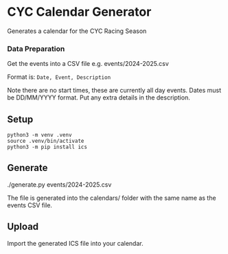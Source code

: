 # CYC Calendar Generator
Generates a calendar for the CYC Racing Season

### Data Preparation
Get the events into a CSV file e.g. events/2024-2025.csv

Format is:
`Date, Event, Description`

Note there are no start times, these are currently all day events. 
Dates must be DD/MM/YYYY format.
Put any extra details in the description.

## Setup
```
python3 -m venv .venv
source .venv/bin/activate
python3 -m pip install ics
```

## Generate
./generate.py events/2024-2025.csv

The file is generated into the calendars/ folder with the same name as the events CSV file.

## Upload
Import the generated ICS file into your calendar.
